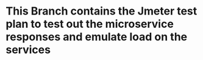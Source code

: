 # This Branch contains the Jmeter test plan to test out the microservice responses and emulate load on the services


